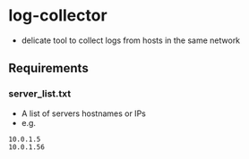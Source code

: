 # log-collector
+ delicate tool to collect logs from hosts in the same network

## Requirements
### server_list.txt
+ A list of servers hostnames or IPs
+ e.g.
```
10.0.1.5
10.0.1.56
```



